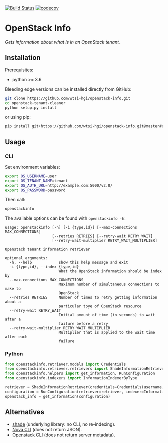[![Build Status](https://travis-ci.org/wtsi-hgi/openstack-info.svg?branch=master)](https://travis-ci.org/wtsi-hgi/openstack-info)
[![codecov](https://codecov.io/gh/wtsi-hgi/openstack-info/branch/master/graph/badge.svg)](https://codecov.io/gh/wtsi-hgi/openstack-info)

# OpenStack Info
_Gets information about what is in an OpenStack tenant._


## Installation
Prerequisites:
- python >= 3.6

Bleeding edge versions can be installed directly from GitHub:
```bash
git clone https://github.com/wtsi-hgi/openstack-info.git
cd openstack-tenant-cleaner
python setup.py install
```
or using pip:
```bash
pip install git+https://github.com/wtsi-hgi/openstack-info.git@master#egg=openstackinfo
```


## Usage
### CLI
Set environment variables:
```bash
export OS_USERNAME=user
export OS_TENANT_NAME=tenant
export OS_AUTH_URL=http://example.com:5000/v2.0/
export OS_PASSWORD=password
```

Then call:
```bash
openstackinfo
```

The available options can be found with `openstackinfo -h`:
```
usage: openstackinfo [-h] [-i {type,id}] [--max-connections MAX_CONNECTIONS]
                     [--retries RETRIES] [--retry-wait RETRY_WAIT]
                     [--retry-wait-multiplier RETRY_WAIT_MULTIPLIER]

Openstack tenant information retriever

optional arguments:
  -h, --help            show this help message and exit
  -i {type,id}, --index {type,id}
                        What the OpenStack information should be index by
  --max-connections MAX_CONNECTIONS
                        Maximum number of simultaneous connections to make to
                        OpenStack
  --retries RETRIES     Number of times to retry getting information about a
                        particular tpye of OpenStack resource
  --retry-wait RETRY_WAIT
                        Initial amount of time (in seconds) to wait after a
                        failure before a retry
  --retry-wait-multiplier RETRY_WAIT_MULTIPLIER
                        Multiplier that is applied to the wait time after each
                        failure
```

### Python
```python
from openstackinfo.retriever.models import Credentials
from openstackinfo.retriever.retrievers import ShadeInformationRetriever
from openstackinfo.helpers import get_information, RunConfiguration
from openstackinfo.indexers import InformationIndexerByType

retriever = ShadeInformationRetriever(credentials=Credentials(username, password, auth_url, tenant))
configuration = RunConfiguration(retriever=retriever, indexer=InformationIndexerByType)
openstack_info = get_information(configuration)
```


## Alternatives
- [shade](https://pypi.python.org/pypi/shade/) (underlying library: no CLI, no re-indexing).
- [Nova CLI](https://docs.openstack.org/python-novaclient/latest/cli/nova.html) (does not return JSON).
- [Openstack CLI](https://docs.openstack.org/python-openstackclient/latest/cli/) (does not return server metadata).
